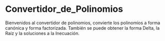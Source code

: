 # Convertidor_de_Polinomios
Bienvenidos al convertidor de polinomios, convierte los polinomios a forma canónica y forma factorizada. También se puede obtener la forma Delta, la Raíz y la soluciones a la Inecuación.
